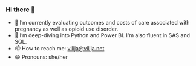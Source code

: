 ### Hi there 👋

<!--
**vilijajoyce/vilijajoyce** is a ✨ _special_ ✨ repository because its `README.md` (this file) appears on your GitHub profile.

Here are some ideas to get you started:
-->
- 🔭 I’m currently evaluating outcomes and costs of care associated with pregnancy as well as opioid use disorder.
- 🌱 I’m deep-diving into Python and Power BI. I'm also fluent in SAS and SQL.
- 📫 How to reach me: [vilija@vilija.net](mailto:vilija@vilija.net)
- 😄 Pronouns: she/her
